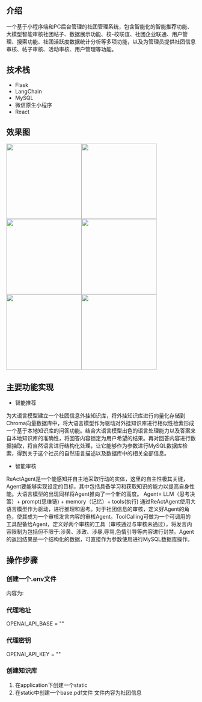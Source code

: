 ## 介绍
一个基于小程序端和PC后台管理的社团管理系统，包含智能化的智能推荐功能、大模型智能审核社团帖子、数据展示功能、校-校联谊、社团企业联通、用户管理、搜索功能、社团活跃度数据统计分析等多项功能，以及为管理员提供社团信息审核、帖子审核、活动审核、用户管理等功能。
## 技术栈
- Flask
- LangChain
- MySQL
- 微信原生小程序
- React
## 效果图
<img height="200" src="https://github.com/WangXuezhang0522/picture-Repository/blob/main/image/%E5%9B%BE%E7%89%871.png?raw=true"><img height="200" src="https://github.com/WangXuezhang0522/picture-Repository/blob/main/image/%E5%9B%BE%E7%89%872.png?raw=true"><img height="200" src="https://github.com/WangXuezhang0522/picture-Repository/blob/main/image/%E5%9B%BE%E7%89%873.png?raw=true"><img height="200" src="https://github.com/WangXuezhang0522/picture-Repository/blob/main/image/%E5%9B%BE%E7%89%874.png?raw=true"><img height="200" src="https://github.com/WangXuezhang0522/picture-Repository/blob/main/image/%E5%9B%BE%E7%89%875.png?raw=true"><img height="200" src="https://github.com/WangXuezhang0522/picture-Repository/blob/main/image/%E5%9B%BE%E7%89%876.png?raw=true">

## 主要功能实现
- 智能推荐

为大语言模型建立一个社团信息外挂知识库，将外挂知识库进行向量化存储到Chroma向量数据库中，将大语言模型作为驱动对外挂知识库进行相似性检索形成一个基于本地知识库的问答功能。结合大语言模型出色的语言处理能力以及答案来自本地知识库的准确性，将回答内容锁定为用户希望的结果。再对回答内容进行数据抽取，将自然语言进行结构化处理，让它能够作为参数进行MySQL数据库检索，得到关于这个社员的自然语言描述以及数据库中的相关全部信息。

- 智能审核

ReActAgent是一个能感知并自主地采取行动的实体，这里的自主性极其关键，Agent要能够实现设定的目标，其中包括具备学习和获取知识的能力以提高自身性能。大语言模型的出现同样将Agent推向了一个新的高度。
Agent= LLM（思考决策）+ prompt(思维链) + memory（记忆）+ tools(执行)
通过ReActAgent使用大语言模型作为驱动，进行推理和思考。对于社团信息的审核，定义好Agent的角色，使其成为一个审核发言内容的审核Agent。ToolCalling可做为一个可调用的工具配备给Agent，定义好两个审核的工具（审核通过与审核未通过），将发言内容限制为包括但不限于:涉黄、涉政、涉暴,辱骂,色情引导等内容进行封禁。Agent的返回结果是一个结构化的数据，可直接作为参数使用进行MySQL数据库操作。

## 操作步骤
### 创建一个.env文件
内容为:
### 代理地址
OPENAI_API_BASE = ""
### 代理密钥
OPENAI_API_KEY = ""
### 创建知识库
1. 在application下创建一个static
2. 在static中创建一个base.pdf文件
    文件内容为社团信息
